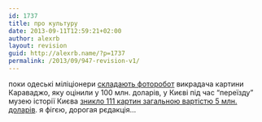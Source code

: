 ```yaml
---
id: 1737
title: про культуру
date: 2013-09-11T12:59:21+02:00
author: alexrb
layout: revision
guid: http://alexrb.name/?p=1737
permalink: /2013/09/947-revision-v1/
---
```

поки одеські міліціонери [складають фоторобот](http://korrespondent.net/showbiz/545346) викрадача картини Караваджо, яку оцінили у 100 млн. доларів, у Києві під час &#8220;переїзду&#8221; музею історії Києва [зникло 111 картин загальною вартістю 5 млн. доларів](http://korrespondent.net/showbiz/547250). я фігєю, дорогая рєдакція&#8230;